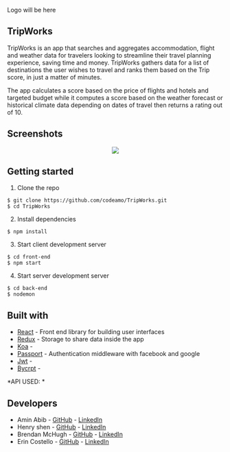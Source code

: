 Logo will be here


## TripWorks

TripWorks is an app that searches and aggregates accommodation, flight and weather data for travelers looking to streamline their travel planning experience, saving time and money. TripWorks gathers data for a list of destinations the user wishes to travel and ranks them based on the Trip score, in just a matter of minutes.

The app calculates a score based on the price of flights and hotels and targeted budget while it computes a score based on the weather forecast or historical climate data depending on dates of travel then returns a rating out of 10. 

## Screenshots

<p align="center">
  <img src="https://i.ibb.co/brm7hbZ/group2-333.png" />
</p>

## Getting started 

1. Clone the repo

```
$ git clone https://github.com/codeamo/TripWorks.git
$ cd TripWorks
```

2. Install dependencies
```
$ npm install
```

3. Start client development server

```
$ cd front-end
$ npm start
```
4. Start server development server
```
$ cd back-end
$ nodemon
```

## Built with

* [React](https://reactjs.org) - Front end library for building user interfaces
* [Redux](https://redux.js.org) - Storage to share data inside the app
* [Koa]() -
* [Passport](http://passportjs.org) - Authentication middleware with facebook and google
* [Jwt]() -
* [Bycrpt]() -

*API USED: 
  *

## Developers

* Amin Abib - [GitHub](https://github.com/codeamo) - [LinkedIn](https://www.linkedin.com/in/amin-abib-836953183/)
* Henry shen - [GitHub](https://github.com/henry-shen) - [LinkedIn](https://www.linkedin.com/in/henry-shen/)
* Brendan McHugh - [GitHub](https://github.com/bmch) - [LinkedIn](https://www.linkedin.com/in/brendan-mchugh-31b6a0199/)
* Erin Costello - [GitHub](https://github.com/ErinElizCostello) - [LinkedIn](https://www.linkedin.com/in/erin-eliz-costello/)

